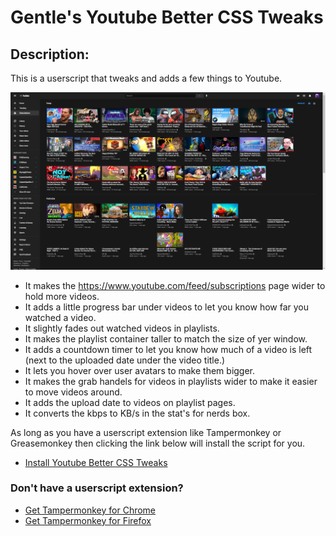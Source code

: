 

# Gentle's Youtube Better CSS Tweaks

## Description:
This is a userscript that tweaks and adds a few things to Youtube.

![Preview Image](Better%20CSS.png)

* It makes the https://www.youtube.com/feed/subscriptions page wider to hold more videos.
* It adds a little progress bar under videos to let you know how far you watched a video.
* It slightly fades out watched videos in playlists.
* It makes the playlist container taller to match the size of yer window.
* It adds a countdown timer to let you know how much of a video is left (next to the uploaded date under the video title.)
* It lets you hover over user avatars to make them bigger.
* It makes the grab handels for videos in playlists wider to make it easier to move videos around.
* It adds the upload date to videos on playlist pages.
* It converts the kbps to KB/s in the stat's for nerds box.


As long as you have a userscript extension like Tampermonkey or Greasemonkey then clicking the link below will install the script for you.
* [Install Youtube Better CSS Tweaks](https://github.com/GentlePuppet/Gentles_Tampermonkey_Userscripts/raw/main/Youtube%20Better%20CSS%20Tweaks/Youtube%20Gentle's%20Custom%20CSS%20Tweaks.user.js)

### Don't have a userscript extension?
* [Get Tampermonkey for Chrome](https://chrome.google.com/webstore/detail/tampermonkey/dhdgffkkebhmkfjojejmpbldmpobfkfo?hl=en)
* [Get Tampermonkey for Firefox](https://addons.mozilla.org/en-US/firefox/addon/tampermonkey/)
